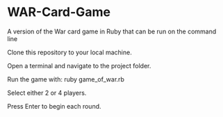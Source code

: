 # WAR-Card-Game
A version of the War card game in Ruby that can be run on the command line

Clone this repository to your local machine.

Open a terminal and navigate to the project folder.

Run the game with: ruby game_of_war.rb

Select either 2 or 4 players.

Press Enter to begin each round.
